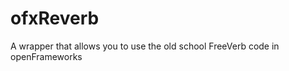 ofxReverb
=========

A wrapper that allows you to use the old school FreeVerb code in openFrameworks
